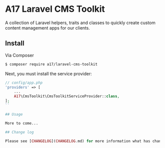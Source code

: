 # A17 Laravel CMS Toolkit

A collection of Laravel helpers, traits and classes to quickly create custom content management apps for our clients.

## Install

Via Composer

``` bash
$ composer require a17/laravel-cms-toolkit
```

Next, you must install the service provider:

```php
// config/app.php
'providers' => [
    ...
    A17\CmsToolkit\CmsToolkitServiceProvider::class,
];
``

## Usage

More to come...

## Change log

Please see [CHANGELOG](CHANGELOG.md) for more information what has changed recently.

